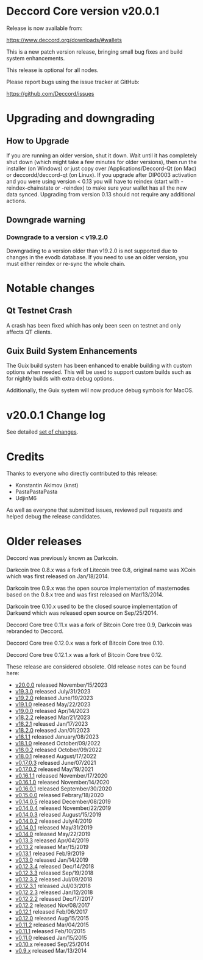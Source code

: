 # Deccord Core version v20.0.1

Release is now available from:

  <https://www.deccord.org/downloads/#wallets>

This is a new patch version release, bringing small bug fixes and build system enhancements.

This release is optional for all nodes.

Please report bugs using the issue tracker at GitHub:

  <https://github.com/Deccord/issues>


# Upgrading and downgrading

## How to Upgrade

If you are running an older version, shut it down. Wait until it has completely
shut down (which might take a few minutes for older versions), then run the
installer (on Windows) or just copy over /Applications/Deccord-Qt (on Mac) or
deccordd/deccord-qt (on Linux). If you upgrade after DIP0003 activation and you were
using version < 0.13 you will have to reindex (start with -reindex-chainstate
or -reindex) to make sure your wallet has all the new data synced. Upgrading
from version 0.13 should not require any additional actions.

## Downgrade warning

### Downgrade to a version < v19.2.0

Downgrading to a version older than v19.2.0 is not supported due to changes
in the evodb database. If you need to use an older version, you must either
reindex or re-sync the whole chain.

# Notable changes

## Qt Testnet Crash

A crash has been fixed which has only been seen on testnet and only affects QT clients. 

## Guix Build System Enhancements
The Guix build system has been enhanced to enable building with custom options when needed.
This will be used to support custom builds such as for nightly builds with extra debug options.

Additionally, the Guix system will now produce debug symbols for MacOS. 

# v20.0.1 Change log

See detailed [set of changes][set-of-changes].

# Credits

Thanks to everyone who directly contributed to this release:

- Konstantin Akimov (knst)
- PastaPastaPasta
- UdjinM6

As well as everyone that submitted issues, reviewed pull requests and helped
debug the release candidates.

# Older releases

Deccord was previously known as Darkcoin.

Darkcoin tree 0.8.x was a fork of Litecoin tree 0.8, original name was XCoin
which was first released on Jan/18/2014.

Darkcoin tree 0.9.x was the open source implementation of masternodes based on
the 0.8.x tree and was first released on Mar/13/2014.

Darkcoin tree 0.10.x used to be the closed source implementation of Darksend
which was released open source on Sep/25/2014.

Deccord Core tree 0.11.x was a fork of Bitcoin Core tree 0.9,
Darkcoin was rebranded to Deccord.

Deccord Core tree 0.12.0.x was a fork of Bitcoin Core tree 0.10.

Deccord Core tree 0.12.1.x was a fork of Bitcoin Core tree 0.12.

These release are considered obsolete. Old release notes can be found here:

- [v20.0.0](https://github.com/Deccord/blob/master/doc/release-notes/deccord/release-notes-20.0.0.md) released November/15/2023
- [v19.3.0](https://github.com/Deccord/blob/master/doc/release-notes/deccord/release-notes-19.3.0.md) released July/31/2023
- [v19.2.0](https://github.com/Deccord/blob/master/doc/release-notes/deccord/release-notes-19.2.0.md) released June/19/2023
- [v19.1.0](https://github.com/Deccord/blob/master/doc/release-notes/deccord/release-notes-19.1.0.md) released May/22/2023
- [v19.0.0](https://github.com/Deccord/blob/master/doc/release-notes/deccord/release-notes-19.0.0.md) released Apr/14/2023
- [v18.2.2](https://github.com/Deccord/blob/master/doc/release-notes/deccord/release-notes-18.2.2.md) released Mar/21/2023
- [v18.2.1](https://github.com/Deccord/blob/master/doc/release-notes/deccord/release-notes-18.2.1.md) released Jan/17/2023
- [v18.2.0](https://github.com/Deccord/blob/master/doc/release-notes/deccord/release-notes-18.2.0.md) released Jan/01/2023
- [v18.1.1](https://github.com/Deccord/blob/master/doc/release-notes/deccord/release-notes-18.1.1.md) released January/08/2023
- [v18.1.0](https://github.com/Deccord/blob/master/doc/release-notes/deccord/release-notes-18.1.0.md) released October/09/2022
- [v18.0.2](https://github.com/Deccord/blob/master/doc/release-notes/deccord/release-notes-18.0.2.md) released October/09/2022
- [v18.0.1](https://github.com/Deccord/blob/master/doc/release-notes/deccord/release-notes-18.0.1.md) released August/17/2022
- [v0.17.0.3](https://github.com/Deccord/blob/master/doc/release-notes/deccord/release-notes-0.17.0.3.md) released June/07/2021
- [v0.17.0.2](https://github.com/Deccord/blob/master/doc/release-notes/deccord/release-notes-0.17.0.2.md) released May/19/2021
- [v0.16.1.1](https://github.com/Deccord/blob/master/doc/release-notes/deccord/release-notes-0.16.1.1.md) released November/17/2020
- [v0.16.1.0](https://github.com/Deccord/blob/master/doc/release-notes/deccord/release-notes-0.16.1.0.md) released November/14/2020
- [v0.16.0.1](https://github.com/Deccord/blob/master/doc/release-notes/deccord/release-notes-0.16.0.1.md) released September/30/2020
- [v0.15.0.0](https://github.com/Deccord/blob/master/doc/release-notes/deccord/release-notes-0.15.0.0.md) released Febrary/18/2020
- [v0.14.0.5](https://github.com/Deccord/blob/master/doc/release-notes/deccord/release-notes-0.14.0.5.md) released December/08/2019
- [v0.14.0.4](https://github.com/Deccord/blob/master/doc/release-notes/deccord/release-notes-0.14.0.4.md) released November/22/2019
- [v0.14.0.3](https://github.com/Deccord/blob/master/doc/release-notes/deccord/release-notes-0.14.0.3.md) released August/15/2019
- [v0.14.0.2](https://github.com/Deccord/blob/master/doc/release-notes/deccord/release-notes-0.14.0.2.md) released July/4/2019
- [v0.14.0.1](https://github.com/Deccord/blob/master/doc/release-notes/deccord/release-notes-0.14.0.1.md) released May/31/2019
- [v0.14.0](https://github.com/Deccord/blob/master/doc/release-notes/deccord/release-notes-0.14.0.md) released May/22/2019
- [v0.13.3](https://github.com/Deccord/blob/master/doc/release-notes/deccord/release-notes-0.13.3.md) released Apr/04/2019
- [v0.13.2](https://github.com/Deccord/blob/master/doc/release-notes/deccord/release-notes-0.13.2.md) released Mar/15/2019
- [v0.13.1](https://github.com/Deccord/blob/master/doc/release-notes/deccord/release-notes-0.13.1.md) released Feb/9/2019
- [v0.13.0](https://github.com/Deccord/blob/master/doc/release-notes/deccord/release-notes-0.13.0.md) released Jan/14/2019
- [v0.12.3.4](https://github.com/Deccord/blob/master/doc/release-notes/deccord/release-notes-0.12.3.4.md) released Dec/14/2018
- [v0.12.3.3](https://github.com/Deccord/blob/master/doc/release-notes/deccord/release-notes-0.12.3.3.md) released Sep/19/2018
- [v0.12.3.2](https://github.com/Deccord/blob/master/doc/release-notes/deccord/release-notes-0.12.3.2.md) released Jul/09/2018
- [v0.12.3.1](https://github.com/Deccord/blob/master/doc/release-notes/deccord/release-notes-0.12.3.1.md) released Jul/03/2018
- [v0.12.2.3](https://github.com/Deccord/blob/master/doc/release-notes/deccord/release-notes-0.12.2.3.md) released Jan/12/2018
- [v0.12.2.2](https://github.com/Deccord/blob/master/doc/release-notes/deccord/release-notes-0.12.2.2.md) released Dec/17/2017
- [v0.12.2](https://github.com/Deccord/blob/master/doc/release-notes/deccord/release-notes-0.12.2.md) released Nov/08/2017
- [v0.12.1](https://github.com/Deccord/blob/master/doc/release-notes/deccord/release-notes-0.12.1.md) released Feb/06/2017
- [v0.12.0](https://github.com/Deccord/blob/master/doc/release-notes/deccord/release-notes-0.12.0.md) released Aug/15/2015
- [v0.11.2](https://github.com/Deccord/blob/master/doc/release-notes/deccord/release-notes-0.11.2.md) released Mar/04/2015
- [v0.11.1](https://github.com/Deccord/blob/master/doc/release-notes/deccord/release-notes-0.11.1.md) released Feb/10/2015
- [v0.11.0](https://github.com/Deccord/blob/master/doc/release-notes/deccord/release-notes-0.11.0.md) released Jan/15/2015
- [v0.10.x](https://github.com/Deccord/blob/master/doc/release-notes/deccord/release-notes-0.10.0.md) released Sep/25/2014
- [v0.9.x](https://github.com/Deccord/blob/master/doc/release-notes/deccord/release-notes-0.9.0.md) released Mar/13/2014

[set-of-changes]: https://github.com/Deccord/compare/v20.0.0...deccordpay:v20.0.1

